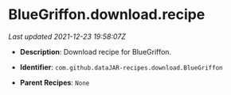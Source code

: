 # BlueGriffon.download.recipe

_Last updated 2021-12-23 19:58:07Z_

- **Description**: Download recipe for BlueGriffon.

- **Identifier**: `com.github.dataJAR-recipes.download.BlueGriffon`

- **Parent Recipes**: `None`